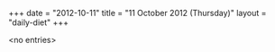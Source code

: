 +++
date = "2012-10-11"
title = "11 October 2012 (Thursday)"
layout = "daily-diet"
+++


\<no entries\>

